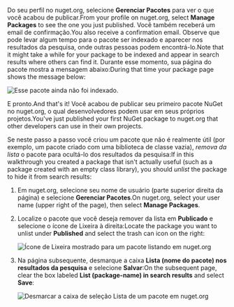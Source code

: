 <span data-ttu-id="5068b-101">Do seu perfil no nuget.org, selecione **Gerenciar Pacotes** para ver o que você acabou de publicar.</span><span class="sxs-lookup"><span data-stu-id="5068b-101">From your profile on nuget.org, select **Manage Packages** to see the one you just published.</span></span> <span data-ttu-id="5068b-102">Você também receberá um email de confirmação.</span><span class="sxs-lookup"><span data-stu-id="5068b-102">You also receive a confirmation email.</span></span> <span data-ttu-id="5068b-103">Observe que pode levar algum tempo para o pacote ser indexado e aparecer nos resultados da pesquisa, onde outras pessoas podem encontrá-lo.</span><span class="sxs-lookup"><span data-stu-id="5068b-103">Note that it might take a while for your package to be indexed and appear in search results where others can find it.</span></span> <span data-ttu-id="5068b-104">Durante esse momento, sua página do pacote mostra a mensagem abaixo:</span><span class="sxs-lookup"><span data-stu-id="5068b-104">During that time your package page shows the message below:</span></span>

![Esse pacote ainda não foi indexado.](../media/QS_Create-03-NotIndexed.png)

<span data-ttu-id="5068b-107">E pronto.</span><span class="sxs-lookup"><span data-stu-id="5068b-107">And that's it!</span></span> <span data-ttu-id="5068b-108">Você acabou de publicar seu primeiro pacote NuGet no nuget.org, o qual desenvolvedores podem usar em seus próprios projetos.</span><span class="sxs-lookup"><span data-stu-id="5068b-108">You've just published your first NuGet package to nuget.org that other developers can use in their own projects.</span></span>

<span data-ttu-id="5068b-109">Se neste passo a passo você criou um pacote que não é realmente útil (por exemplo, um pacote criado com uma biblioteca de classe vazia), *remova da lista* o pacote para ocultá-lo dos resultados da pesquisa:</span><span class="sxs-lookup"><span data-stu-id="5068b-109">If in this walkthrough you created a package that isn't actually useful (such as a package created with an empty class library), you should *unlist* the package to hide it from search results:</span></span>

1. <span data-ttu-id="5068b-110">Em nuget.org, selecione seu nome de usuário (parte superior direita da página) e selecione **Gerenciar Pacotes**.</span><span class="sxs-lookup"><span data-stu-id="5068b-110">On nuget.org, select your user name (upper right of the page), then select **Manage Packages**.</span></span>

1. <span data-ttu-id="5068b-111">Localize o pacote que você deseja remover da lista em **Publicado** e selecione o ícone de Lixeira à direita:</span><span class="sxs-lookup"><span data-stu-id="5068b-111">Locate the package you want to unlist under **Published** and select the trash can icon on the right:</span></span>

    ![Ícone de Lixeira mostrado para um pacote listando em nuget.org](../media/qs_create-vs-03-trash-can.png)

1. <span data-ttu-id="5068b-113">Na página subsequente, desmarque a caixa **Lista (nome do pacote) nos resultados da pesquisa** e selecione **Salvar**:</span><span class="sxs-lookup"><span data-stu-id="5068b-113">On the subsequent page, clear the box labeled **List (package-name) in search results** and select **Save**:</span></span>

    ![Desmarcar a caixa de seleção Lista de um pacote em nuget.org](../media/qs_create-vs-04-unlist.png)